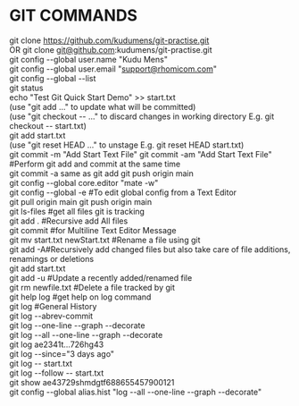 # GIT COMMANDS
  git clone https://github.com/kudumens/git-practise.git  
  OR git clone git@github.com:kudumens/git-practise.git  
  git config --global user.name "Kudu Mens"  
  git config --global user.email "support@rhomicom.com"  
  git config --global --list  
  git status  
  echo "Test Git Quick Start Demo" >> start.txt  
  (use "git add <file>..." to update what will be committed)  
  (use "git checkout -- <file>..." to discard changes in working directory E.g. git checkout -- start.txt)  
  git add start.txt  
  (use "git reset HEAD <file>..." to unstage E.g. git reset HEAD start.txt)  
  git commit -m "Add Start Text File" 
  git commit -am "Add Start Text File" #Perform git add and commit at the same time  
  git commit -a same as git add
  git push origin main  
  git config --global core.editor "mate -w"  
  git config --global -e #To edit global config from a Text Editor  
  git pull origin main
  git push origin main   
  git ls-files #get all files git is tracking  
  git add . #Recursive add All files  
  git commit #for Multiline Text Editor Message  
  git mv start.txt newStart.txt #Rename a file using git  
  git add -A#Recursively add changed files but also take care of file additions, renamings or deletions  
  git add start.txt  
  git add -u #Update a recently added/renamed file  
  git rm newfile.txt #Delete a file tracked by git  
  git help log #get help on log command  
  git log #General History  
  git log --abrev-commit  
  git log --one-line --graph --decorate  
  git log --all --one-line --graph --decorate  
  git log ae2341t...726hg43  
  git log --since="3 days ago"  
  git log -- start.txt  
  git log --follow -- start.txt  
  git show ae43729shmdgtf688655457900121  
  git config --global alias.hist "log --all --one-line --graph --decorate"  
  